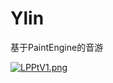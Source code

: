 # Ylin
 
基于PaintEngine的音游

[![LPPtV1.png](https://s1.ax1x.com/2022/04/09/LPPtV1.png)](https://imgtu.com/i/LPPtV1)
